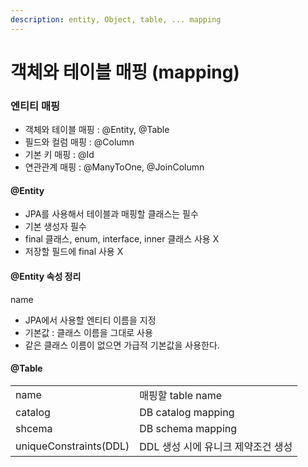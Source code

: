 ```yaml
---
description: entity, Object, table, ... mapping
---
```


# 객체와 테이블 매핑 (mapping)

### 엔티티 매핑 <a href="#undefined" id="undefined"></a>

* 객체와 테이블 매핑 : @Entity, @Table
* 필드와 컬럼 매핑 : @Column
* 기본 키 매핑 : @Id
* 연관관계 매핑 : @ManyToOne, @JoinColumn

#### @Entity <a href="#entity" id="entity"></a>

* JPA를 사용해서 테이블과 매핑할 클래스는 필수
* 기본 생성자 필수
* final 클래스, enum, interface, inner 클래스 사용 X
* 저장할 필드에 final 사용 X

#### @Entity 속성 정리 <a href="#entity-1" id="entity-1"></a>

name

* JPA에서 사용할 엔티티 이름을 지정
* 기본값 : 클래스 이름을 그대로 사용
* 같은 클래스 이름이 없으면 가급적 기본값을 사용한다.

#### @Table <a href="#table" id="table"></a>

|                        |                       |
| ---------------------- | --------------------- |
| name                   | 매핑할 table name        |
| catalog                | DB catalog mapping    |
| shcema                 | DB schema mapping     |
| uniqueConstraints(DDL) | DDL 생성 시에 유니크 제약조건 생성 |
